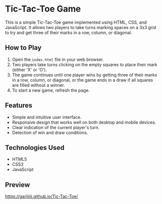 # Tic-Tac-Toe Game

This is a simple Tic-Tac-Toe game implemented using HTML, CSS, and JavaScript. It allows two players to take turns marking spaces on a 3x3 grid to try and get three of their marks in a row, column, or diagonal.

## How to Play

1. Open the `index.html` file in your web browser.
2. Two players take turns clicking on the empty squares to place their mark (either 'X' or 'O').
3. The game continues until one player wins by getting three of their marks in a row, column, or diagonal, or the game ends in a draw if all squares are filled without a winner.
4. To start a new game, refresh the page.

## Features

- Simple and intuitive user interface.
- Responsive design that works well on both desktop and mobile devices.
- Clear indication of the current player's turn.
- Detection of win and draw conditions.

## Technologies Used

- HTML5
- CSS3
- JavaScript

## Preview
https://gariiiiii.github.io/Tic-Tac-Toe/
